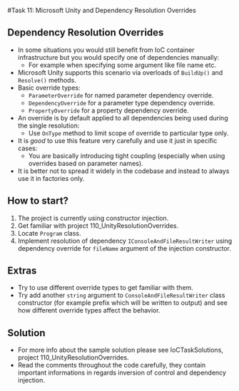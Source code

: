 #Task 11: Microsoft Unity and Dependency Resolution Overrides

## Dependency Resolution Overrides

* In some situations you would still benefit from IoC container infrastructure but you would specify one of dependencies manually:
  * For example when specifying some argument like file name etc.
* Microsoft Unity supports this scenario via overloads of ```BuildUp()``` and ```Resolve()``` methods.
* Basic override types:
  * ```ParameterOverride``` for named parameter dependency override.
  * ```DependencyOverride``` for a parameter type dependency override.
  * ```PropertyOverride``` for a property dependency override.
* An override is by default applied to all dependencies being used during the single resolution:
  * Use ```OnType``` method to limit scope of override to particular type only.
* It is *good* to use this feature very carefully and use it just in specific cases:
  * You are basically introducing tight coupling (especially when using overrides based on parameter names).
* It is better not to spread it widely in the codebase and instead to always use it in factories only.

## How to start?

1. The project is currently using constructor injection.
2. Get familiar with project 110_UnityResolutionOverrides.
3. Locate ```Program``` class.
4. Implement resolution of dependency ```IConsoleAndFileResultWriter``` using dependency override for ```fileName``` argument of the injection constructor.

## Extras

* Try to use different override types to get familiar with them.
* Try add another ```string``` argument to ```ConsoleAndFileResultWriter``` class constructor (for example prefix which will be written to output) and see
  how different override types affect the behavior.

## Solution

* For more info about the sample solution please see IoCTaskSolutions, project 110_UnityResolutionOverrides.
* Read the comments throughout the code carefully, they contain important informations in regards inversion of control and dependency injection.
